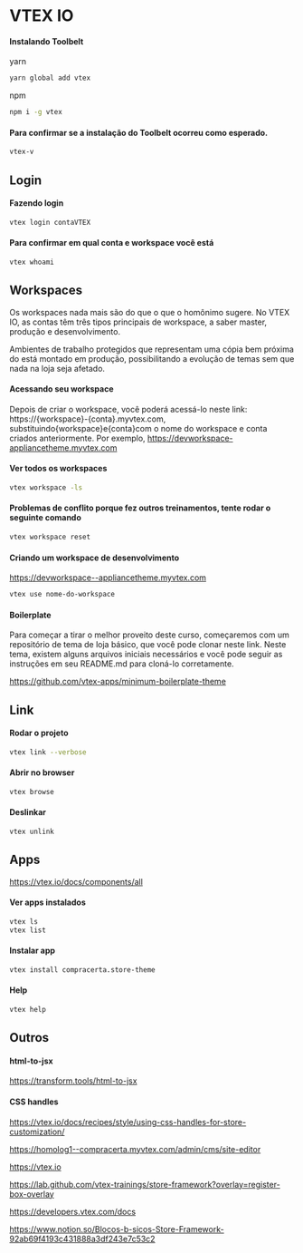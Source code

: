 # VTEX IO

#### Instalando Toolbelt

yarn
```sh
yarn global add vtex
```

npm
```sh
npm i -g vtex
```

#### Para confirmar se a instalação do Toolbelt ocorreu como esperado.

```sh
vtex-v
```

## Login

#### Fazendo login

```sh
vtex login contaVTEX
```

#### Para confirmar em qual conta e workspace você está

```sh
vtex whoami
```

## Workspaces

Os workspaces nada mais são do que o que o homônimo sugere. No VTEX IO, as contas têm três tipos principais de workspace, a saber master, produção e desenvolvimento.

Ambientes de trabalho protegidos que representam uma cópia bem próxima do está montado em produção, possibilitando a evolução de temas sem que nada na loja seja afetado. 

#### Acessando seu workspace

Depois de criar o workspace, você poderá acessá-lo neste link: https://{workspace}-{conta}.myvtex.com, substituindo{workspace}e{conta}com o nome do workspace e conta criados anteriormente. Por exemplo, https://devworkspace-appliancetheme.myvtex.com

#### Ver todos os workspaces

```sh
vtex workspace -ls
```

#### Problemas de conflito porque fez outros treinamentos, tente rodar o seguinte comando

```sh
vtex workspace reset
```

#### Criando um workspace de desenvolvimento

https://devworkspace--appliancetheme.myvtex.com

```sh
vtex use nome-do-workspace
```

#### Boilerplate

Para começar a tirar o melhor proveito deste curso, começaremos com um repositório de tema de loja básico, que você pode clonar neste link. Neste tema, existem alguns arquivos iniciais necessários e você pode seguir as instruções em seu README.md para cloná-lo corretamente.

https://github.com/vtex-apps/minimum-boilerplate-theme

## Link

#### Rodar o projeto

```sh
vtex link --verbose
```

#### Abrir no browser

```sh
vtex browse
```

#### Deslinkar

```sh
vtex unlink
```

## Apps

https://vtex.io/docs/components/all

#### Ver apps instalados

```sh
vtex ls
vtex list
```

#### Instalar app

```sh
vtex install compracerta.store-theme
```

#### Help

```sh
vtex help
```

## Outros

#### html-to-jsx

https://transform.tools/html-to-jsx

#### CSS handles

https://vtex.io/docs/recipes/style/using-css-handles-for-store-customization/

https://homolog1--compracerta.myvtex.com/admin/cms/site-editor

https://vtex.io

https://lab.github.com/vtex-trainings/store-framework?overlay=register-box-overlay

https://developers.vtex.com/docs

https://www.notion.so/Blocos-b-sicos-Store-Framework-92ab69f4193c431888a3df243e7c53c2
